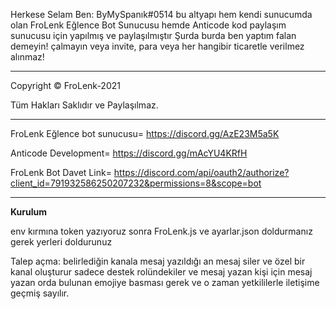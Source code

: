 Herkese Selam Ben:
ByMySpanık#0514 bu altyapı hem kendi sunucumda olan FroLenk Eğlence Bot Sunucusu hemde Anticode kod paylaşım sunucusu için yapılmış ve paylaşılmıştır
Şurda burda ben yaptım falan demeyin! çalmayın veya invite, para veya her hangibir ticaretle verilmez alınmaz!
-- -- --
Copyright © FroLenk-2021

Tüm Hakları Saklıdır ve Paylaşılmaz.

-- -- --

FroLenk Eğlence bot sunucusu= 
https://discord.gg/AzE23M5a5K

Anticode Development= 
https://discord.gg/mAcYU4KRfH

FroLenk Bot Davet Link= 
https://discord.com/api/oauth2/authorize?client_id=791932586250207232&permissions=8&scope=bot

-- -- --
**Kurulum**

env kırmına token yazıyoruz sonra FroLenk.js ve ayarlar.json doldurmanız gerek yerleri doldurunuz

Talep açma: belirlediğin kanala mesaj yazıldığı an mesaj siler ve özel bir kanal oluşturur sadece destek rolündekiler ve mesaj yazan kişi için 
  mesaj yazan orda bulunan emojiye basması gerek ve o zaman yetkililerle iletişime geçmiş sayılır.